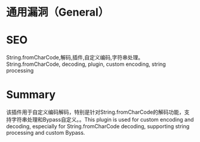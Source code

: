 # 通用漏洞（General）
# SEO
String.fromCharCode,解码,插件,自定义编码,字符串处理。String.fromCharCode, decoding, plugin, custom encoding, string processing
# Summary
该插件用于自定义编码解码，特别是针对String.fromCharCode的解码功能，支持字符串处理和Bypass自定义。。This plugin is used for custom encoding and decoding, especially for String.fromCharCode decoding, supporting string processing and custom Bypass.
